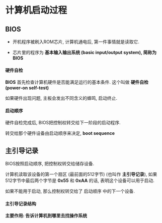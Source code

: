 # 计算机启动过程



## BIOS

- 开机程序被刷入ROM芯片, 计算机通电后, 第一件事情就是读取它.



- 芯片里的程序为 **基本输入输出系统 (basic input/output system), 简称为BIOS**



#### 硬件自检

**BIOS** 首先检查计算机硬件是否能满足运行的基本条件. 这个叫做 **硬件自检 (power-on self-test)**



如果硬件出现问题, 主板会发出不同含义的蜂鸣, 启动终止.



#### 启动顺序

硬件自检完成后, BIOS把控制权转交给下一阶段的启动程序.



转交给那个硬件设备由启动顺序来决定, **boot sequence**





## 主引导记录

BIOS按照启动顺序, 把控制权转交给储存设备.



计算机读取该设备的第一个扇区 (最前面的512字节) (也叫作 **主引导记录**), 如果512字节中最后两个字节是 **0x55** 和 **0xAA** 的话, 表明这个设备可以用于启动.



如果不能用于启动, 那么控制权转交给了 启动顺序 中的下一个设备.



#### 主引导记录结构

**主要作用: 告诉计算机到哪里去找操作系统**
